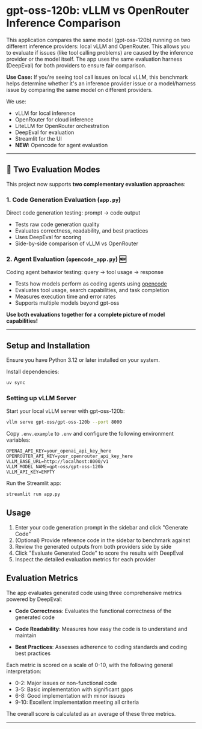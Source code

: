 # gpt-oss-120b: vLLM vs OpenRouter Inference Comparison

This application compares the same model (gpt-oss-120b) running on two different inference providers: local vLLM and OpenRouter. This allows you to evaluate if issues (like tool calling problems) are caused by the inference provider or the model itself. The app uses the same evaluation harness (DeepEval) for both providers to ensure fair comparison.

**Use Case:** If you're seeing tool call issues on local vLLM, this benchmark helps determine whether it's an inference provider issue or a model/harness issue by comparing the same model on different providers.

We use:
- vLLM for local inference
- OpenRouter for cloud inference
- LiteLLM for OpenRouter orchestration
- DeepEval for evaluation
- Streamlit for the UI
- **NEW:** Opencode for agent evaluation

---

## 🎯 Two Evaluation Modes

This project now supports **two complementary evaluation approaches**:

### 1. **Code Generation Evaluation** (`app.py`)
Direct code generation testing: prompt → code output
- Tests raw code generation quality
- Evaluates correctness, readability, and best practices
- Uses DeepEval for scoring
- Side-by-side comparison of vLLM vs OpenRouter

### 2. **Agent Evaluation** (`opencode_app.py`) 🆕
Coding agent behavior testing: query → tool usage → response
- Tests how models perform as coding agents using [opencode](https://github.com/sst/opencode)
- Evaluates tool usage, search capabilities, and task completion
- Measures execution time and error rates
- Supports multiple models beyond gpt-oss

**Use both evaluations together for a complete picture of model capabilities!**

---

## Setup and Installation

Ensure you have Python 3.12 or later installed on your system.

Install dependencies:
```bash
uv sync
```

### Setting up vLLM Server

Start your local vLLM server with gpt-oss-120b:
```bash
vllm serve gpt-oss/gpt-oss-120b --port 8000
```

Copy `.env.example` to `.env` and configure the following environment variables:
```
OPENAI_API_KEY=your_openai_api_key_here
OPENROUTER_API_KEY=your_openrouter_api_key_here
VLLM_BASE_URL=http://localhost:8000/v1
VLLM_MODEL_NAME=gpt-oss/gpt-oss-120b
VLLM_API_KEY=EMPTY
```

Run the Streamlit app:
```bash
streamlit run app.py
```

## Usage

1. Enter your code generation prompt in the sidebar and click "Generate Code"
2. (Optional) Provide reference code in the sidebar to benchmark against
3. Review the generated outputs from both providers side by side
4. Click "Evaluate Generated Code" to score the results with DeepEval
5. Inspect the detailed evaluation metrics for each provider

## Evaluation Metrics

The app evaluates generated code using three comprehensive metrics powered by DeepEval:

- **Code Correctness**: Evaluates the functional correctness of the generated code

- **Code Readability**: Measures how easy the code is to understand and maintain

- **Best Practices**: Assesses adherence to coding standards and coding best practices

Each metric is scored on a scale of 0-10, with the following general interpretation:
- 0-2: Major issues or non-functional code
- 3-5: Basic implementation with significant gaps
- 6-8: Good implementation with minor issues
- 9-10: Excellent implementation meeting all criteria

The overall score is calculated as an average of these three metrics.

---
